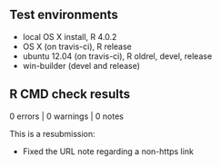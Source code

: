 ## Test environments
* local OS X install, R 4.0.2
* OS X (on travis-ci), R release
* ubuntu 12.04 (on travis-ci), R oldrel, devel, release
* win-builder (devel and release)

## R CMD check results

0 errors | 0 warnings | 0 notes

This is a resubmission:

* Fixed the URL note regarding a non-https link
